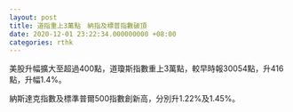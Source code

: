 ```yaml
---
layout: post
title: 道指重上3萬點　納指及標普指數破頂
date: 2020-12-01 23:22:34.000000000 +08:00
categories: rthk
---
```


美股升幅擴大至超過400點，道瓊斯指數重上3萬點，較早時報30054點，升416點，升幅1.4%。

納斯達克指數及標準普爾500指數創新高，分別升1.22%及1.45%。
